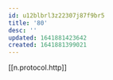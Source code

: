 ```yaml
---
id: u12blbrl3z22307j87f9br5
title: '80'
desc: ''
updated: 1641881423642
created: 1641881399021
---
```



[[n.protocol.http]]
